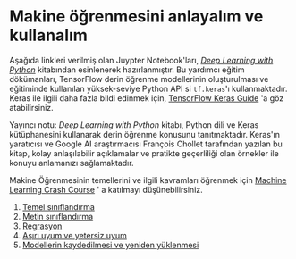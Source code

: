 # Makine öğrenmesini anlayalım ve kullanalım

Aşağıda linkleri verilmiş olan Juypter Notebook'ları,
*[Deep Learning with Python](https://books.google.com/books?id=Yo3CAQAACAAJ)* kitabından esinlenerek hazırlanmıştır.
Bu yardımcı eğitim dökümanları, TensorFlow derin öğrenme modellerinin oluşturulması ve eğitiminde kullanılan yüksek-seviye Python API si `tf.keras`'ı kullanmaktadır. Keras ile ilgili daha fazla bildi edinmek için, [TensorFlow Keras Guide](../../guide/keras) 'a göz atabilirsiniz.

Yayıncı notu: *Deep Learning with Python* kitabı, Python dili ve Keras kütüphanesini kullanarak derin öğrenme konusunu tanıtmaktadır. Keras'ın yaratıcısı ve Google AI araştırmacısı François Chollet tarafından yazılan bu kitap, kolay anlaşılabilir açıklamalar ve pratikte geçerliliği olan örnekler ile konuyu anlamanızı sağlamaktadır.

Makine Öğrenmesinin temellerini ve ilgili kavramları öğrenmek için
[Machine Learning Crash Course](https://developers.google.com/machine-learning/crash-course/) ' a katılmayı düşünebilirsiniz.

1. [Temel sınıflandırma](./basic_classification.ipynb)
2. [Metin sınıflandırma](./basic_text_classification.ipynb)
3. [Regrasyon](./basic_regression.ipynb)
4. [Aşırı uyum ve yetersiz uyum](./overfit_and_underfit.ipynb)
5. [Modellerin kaydedilmesi ve yeniden yüklenmesi](./save_and_restore_models.ipynb)

